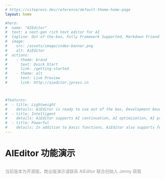 ```yaml
---
# https://vitepress.dev/reference/default-theme-home-page
layout: home

#hero:
#  name: "AIEditor"
#  text: a next-gen rich text editor for AI
#  tagline: Out-of-the-box, Fully Framework Supported, Markdown Friendly
#  image:
#    src: /assets/image/index-banner.png
#    alt: AiEditor
#  actions:
#    - theme: brand
#      text: Quick Start
#      link: /getting-started
#    - theme: alt
#      text: Live Preview
#      link: http://aieditor.jpress.cn



#features:
#  - title: Lightweight
#    details: AiEditor is ready to use out of the box, Development based on Web Components, and does not depend on any rendering framework such as VUE, React or Angular, making it compatible with almost any framework.
#  - title: Intelligent
#    details: AiEditor supports AI continuation, AI optimization, AI proofreading, AI translation, and custom AI menus with their respective Prompts. It supports integration with models like ChatGPT, Spark and private LLMs.
#  - title: Powerful
#    details: In addition to basic functions, AiEditor also supports features that many top editors do not have, such as format painting, merging and unmerging of cells, light and dark themes, mobile adaptation, and more.
---
```


<style>
.VPContent> .VPHome> .container{
    width: 100% !important;
    padding: 0 !important;
    margin: 0 !important;
    max-width: 100%;
}
</style>

<style scoped>
.aie-menu-item{
  margin: 0 2px;
}
</style>





<div class="demo-content">

# AIEditor 功能演示

<div style="margin: 30px 0 40px;color: #999">

当前版本为开源版，商业版演示请联系 AiEditor 联合创始人 Jenny 获取

</div>



<div style="display: flex;justify-content: center;">
<MyEditor lang="zh" />
</div>

</div>

